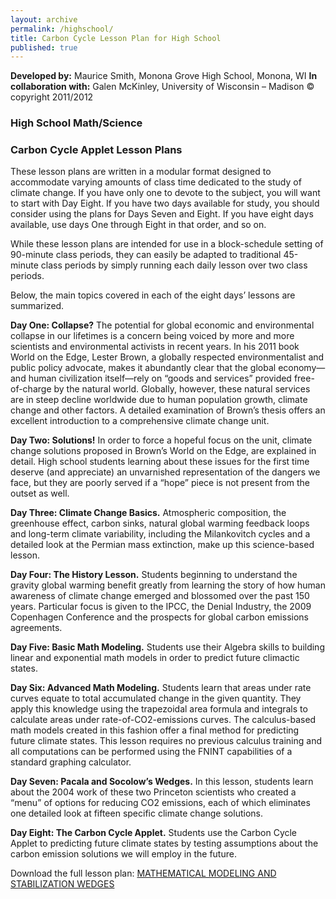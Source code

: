 ```yaml
---
layout: archive
permalink: /highschool/
title: Carbon Cycle Lesson Plan for High School
published: true
---
```



**Developed by:** Maurice Smith, Monona Grove High School, Monona, WI
**In collaboration with:** Galen McKinley, University of Wisconsin – Madison
© copyright 2011/2012

### High School Math/Science
### Carbon Cycle Applet Lesson Plans

These lesson plans are written in a modular format designed to accommodate varying amounts of class time dedicated to the study of climate change. If you have only one to devote to the subject, you will want to start with Day Eight. If you have two days available for study, you should consider using the plans for Days Seven and Eight. If you have eight days available, use days One through Eight in that order, and so on.

While these lesson plans are intended for use in a block-schedule setting of 90-minute class periods, they can easily be adapted to traditional 45-minute class periods by simply running each daily lesson over two class periods.

Below, the main topics covered in each of the eight days’ lessons are summarized.

**Day One: Collapse?** The potential for global economic and environmental collapse in our lifetimes is a concern being voiced by more and more scientists and environmental activists in recent years. In his 2011 book World on the Edge, Lester Brown, a globally respected environmentalist and public policy advocate, makes it abundantly clear that the global economy—and human civilization itself—rely on “goods and services” provided free-of-charge by the natural world. Globally, however, these natural services are in steep decline worldwide due to human population growth, climate change and other factors. A detailed examination of Brown’s thesis offers an excellent introduction to a comprehensive climate change unit.

**Day Two: Solutions!** In order to force a hopeful focus on the unit, climate change solutions proposed in Brown’s World on the Edge, are explained in detail. High school students learning about these issues for the first time deserve (and appreciate) an unvarnished representation of the dangers we face, but they are poorly served if a “hope” piece is not present from the outset as well.

**Day Three: Climate Change Basics.** Atmospheric composition, the greenhouse effect, carbon sinks, natural global warming feedback loops and long-term climate variability, including the Milankovitch cycles and a detailed look at the Permian mass extinction, make up this science-based lesson.

**Day Four: The History Lesson.** Students beginning to understand the gravity global warming benefit greatly from learning the story of how human awareness of climate change emerged and blossomed over the past 150 years. Particular focus is given to the IPCC, the Denial Industry, the 2009 Copenhagen Conference and the prospects for global carbon emissions agreements.

**Day Five: Basic Math Modeling.** Students use their Algebra skills to building linear and exponential math models in order to predict future climactic states.

**Day Six: Advanced Math Modeling.** Students learn that areas under rate curves equate to total accumulated change in the given quantity. They apply this knowledge using the trapezoidal area formula and integrals to calculate areas under rate-of-CO2-emissions curves. The calculus-based math models created in this fashion offer a final method for predicting future climate states. This lesson requires no previous calculus training and all computations can be performed using the FNINT capabilities of a standard graphing calculator.

**Day Seven: Pacala and Socolow’s Wedges.** In this lesson, students learn about the 2004 work of these two Princeton scientists who created a “menu” of options for reducing CO2 emissions, each of which eliminates one detailed look at fifteen specific climate change solutions.

**Day Eight: The Carbon Cycle Applet.** Students use the Carbon Cycle Applet to predicting future climate states by testing assumptions about the carbon emission solutions we will employ in the future.

Download the full lesson plan: [MATHEMATICAL MODELING AND STABILIZATION WEDGES]({{site.baseurl}}/files/Applet_lesson_HighSchool_2011_FINALv3.pdf)
